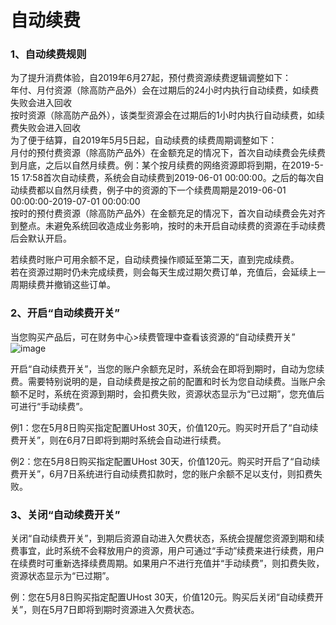 

# 自动续费 

### 1、自动续费规则

为了提升消费体验，自2019年6月27起，预付费资源续费逻辑调整如下：  
年付、月付资源（除高防产品外）会在过期后的24小时内执行自动续费，如续费失败会进入回收  
按时资源（除高防产品外），该类型资源会在过期后的1小时内执行自动续费，如续费失败会进入回收  
为了便于结算，自2019年5月5日起，自动续费的续费周期调整如下：  
月付的预付费资源（除高防产品外）在金额充足的情况下，首次自动续费会先续费到月底，之后以自然月续费。例：某个按月续费的网络资源即将到期，在2019-5-15 17:58首次自动续费，系统会自动续费到2019-06-01 00:00:00。之后的每次自动续费都以自然月续费，例子中的资源的下一个续费周期是2019-06-01 00:00:00-2019-07-01 00:00:00  
按时的预付费资源（除高防产品外）在金额充足的情况下，首次自动续费会先对齐到整点。未避免系统回收造成业务影响，按时的未开启自动续费的资源在手动续费后会默认开启。

若续费时账户可用余额不足，自动续费操作顺延至第二天，直到完成续费。  
若在资源过期时仍未完成续费，则会每天生成过期欠费订单，充值后，会延续上一周期续费并撤销这些订单。  

### 2、开启“自动续费开关”

当您购买产品后，可在财务中心\>续费管理中查看该资源的“自动续费开关”
![image](https://github.com/UCloudDoc-Team/renew/assets/107971405/4b128fa3-4f30-439d-8601-1c4808f6fc23)

开启“自动续费开关”，当您的账户余额充足时，系统会在即将到期时，自动为您续费。需要特别说明的是，自动续费是按之前的配置和时长为您自动续费。当账户余额不足时，系统在资源到期时，会扣费失败，资源状态显示为“已过期”，您充值后可进行“手动续费”。

例1：您在5月8日购买指定配置UHost 30天，价值120元。购买时开启了“自动续费开关”，则在6月7日即将到期时系统会自动进行续费。

例2：您在5月8日购买指定配置UHost
30天，价值120元。购买时开启了“自动续费开关”，6月7日系统进行自动续费扣款时，您的账户余额不足以支付，则扣费失败。

### 3、关闭“自动续费开关”

关闭“自动续费开关”，到期后资源自动进入欠费状态，系统会提醒您资源到期和续费事宜，此时系统不会释放用户的资源，用户可通过“手动”续费来进行续费，用户在续费时可重新选择续费周期。如果用户不进行充值并“手动续费”，则扣费失败，资源状态显示为“已过期”。

例：您在5月8日购买指定配置UHost 30天，价值120元。购买后关闭“自动续费开关”，则在5月7日即将到期时资源进入欠费状态。

